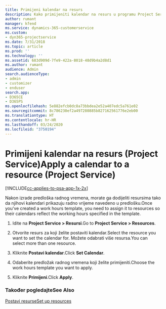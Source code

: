 ```yaml
---
title: Primijeni kalendar na resurs
description: Kako primijeniti kalendar na resurs u programu Project Service
author: rumant
manager: kfend
ms.service: dynamics-365-customerservice
ms.custom:
- dyn365-projectservice
ms.date: 7/31/2018
ms.topic: article
ms.prod: ''
ms.technology: ''
ms.assetid: 683d909d-7fe9-422a-8018-48d9b4a2d8d1
ms.author: rumant
audience: Admin
search.audienceType:
- admin
- customizer
- enduser
search.app:
- D365CE
- D365PS
ms.openlocfilehash: 5e882efcb0dc8a73bbdea2e52a407edc5a761e02
ms.sourcegitcommit: 8c786230ef2a497280885b827162561776e2eb00
ms.translationtype: HT
ms.contentlocale: hr-HR
ms.lasthandoff: 03/24/2020
ms.locfileid: "3750194"
---
```

# <a name="apply-a-calendar-to-a-resource-project-service"></a><span data-ttu-id="66be1-103">Primijeni kalendar na resurs (Project Service)</span><span class="sxs-lookup"><span data-stu-id="66be1-103">Apply a calendar to a resource (Project Service)</span></span>

[!INCLUDE[cc-applies-to-psa-app-1x-2x](../includes/cc-applies-to-psa-app-1x-2x.md)]

<span data-ttu-id="66be1-104">Nakon izrade predloška radnog vremena, morate ga dodijeliti resursima tako da njihovi kalendari prikazuju radno vrijeme navedeno u predlošku.</span><span class="sxs-lookup"><span data-stu-id="66be1-104">Once you’ve created a work hours template, you need to assign it to resources so their calendars reflect the working hours specified in the template.</span></span>  
  
1.  <span data-ttu-id="66be1-105">Idite na **Project Service > Resursi**.</span><span class="sxs-lookup"><span data-stu-id="66be1-105">Go to **Project Service > Resources**.</span></span>  
  
2.  <span data-ttu-id="66be1-106">Otvorite resurs za koji želite postaviti kalendar.</span><span class="sxs-lookup"><span data-stu-id="66be1-106">Select the resource you want to set the calendar for.</span></span> <span data-ttu-id="66be1-107">Možete odabrati više resursa.</span><span class="sxs-lookup"><span data-stu-id="66be1-107">You can select more than one resource.</span></span>  
  
3.  <span data-ttu-id="66be1-108">Kliknite **Postavi kalendar**.</span><span class="sxs-lookup"><span data-stu-id="66be1-108">Click **Set Calendar**.</span></span>  
  
4.  <span data-ttu-id="66be1-109">Odaberite predložak radnog vremena koji želite primijeniti.</span><span class="sxs-lookup"><span data-stu-id="66be1-109">Choose the work hours template you want to apply.</span></span>  
  
5.  <span data-ttu-id="66be1-110">Kliknite **Primijeni**.</span><span class="sxs-lookup"><span data-stu-id="66be1-110">Click **Apply**.</span></span>  
  
### <a name="see-also"></a><span data-ttu-id="66be1-111">Također pogledajte</span><span class="sxs-lookup"><span data-stu-id="66be1-111">See Also</span></span>  
 [<span data-ttu-id="66be1-112">Postavi resurse</span><span class="sxs-lookup"><span data-stu-id="66be1-112">Set up resources</span></span>](../project-service/set-up-resources.md)
